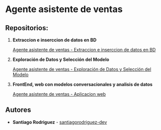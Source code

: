 # Agente asistente de ventas

## Repositorios:

1. **Extraccion e inserccion de datos en BD**
   
    [Agente asistente de ventas - Extraccion e inserccion de datos en BD](https://github.com/santiagorodriguez-dev/pf_01_etl_preprocesamiento)

3. **Exploración de Datos y Selección del Modelo**
   
    [Agente asistente de ventas - Exploración de Datos y Selección del Modelo](https://github.com/santiagorodriguez-dev/pf_02_exploracion_datos_modelo)
	
4. **FrontEnd, web con modelos conversacionales y analisis de datos**
   
    [Agente asistente de ventas - Aplicacion web](https://github.com/santiagorodriguez-dev/pf_03_front_end)

## Autores
* **Santiago Rodriguez** - [santiagorodriguez-dev](https://github.com/santiagorodriguez-dev)
	